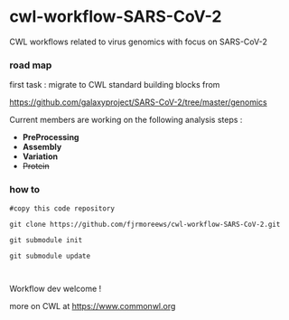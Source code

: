 # cwl-workflow-SARS-CoV-2
CWL workflows related to virus genomics with focus on SARS-CoV-2


### road map
first task : migrate to CWL standard building blocks from 

https://github.com/galaxyproject/SARS-CoV-2/tree/master/genomics


Current members are working on the following analysis steps : 

- **PreProcessing**
- **Assembly**
- **Variation**
- ~~Protein~~



### how to 


```
#copy this code repository 

git clone https://github.com/fjrmoreews/cwl-workflow-SARS-CoV-2.git

git submodule init

git submodule update



```

   
  
  
  


Workflow dev welcome ! 

more on CWL at https://www.commonwl.org

<!-- -->


